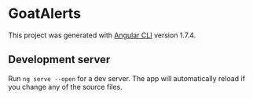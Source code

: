 # GoatAlerts

This project was generated with [Angular CLI](https://github.com/angular/angular-cli) version 1.7.4.

## Development server

Run `ng serve --open` for a dev server. The app will automatically reload if you change any of the source files.
